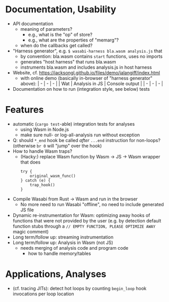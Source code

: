 # Documentation, Usability

- API documentation
    * meaning of parameters?
         - e.g., what is the "op" of store?
         - e.g., what are the properties of "memarg"?
    * when do the callbacks get called?
- "Harness generator", e.g. ```$ wasabi-harness bla.wasm analysis.js``` that
    * by convention: bla.wasm contains ```start``` functions, uses no imports
    * generates "host harness" that runs bla.wasm
    * instruments bla.wasm and includes analysis.js in host harness
- Website, cf. https://jacksongl.github.io/files/demo/jalangiff/index.html
    * with online demo (basically in-browser of "harness generator" above): 
        | - | - | - |
        | Wat | Analysis in JS | Console output |
        | - | - | - |
- Documentation on how to run (integration style, see below) tests

# Features

- automatic (```cargo test```-able) integration tests for analyses 
    * using Wasm in Node.js
    * make sure null- or log-all-analysis run without exception
- Q: should ```*_end``` hook be called *after* ```...end``` instruction for non-loops? (otherwise ```br 0``` will "jump" over the hook) 
- How to handle Wasm traps?
    * (Hacky:) replace Wasm function by Wasm -> JS -> Wasm wrapper that does 
        ```
        try { 
            original_wasm_func()
        } catch (e) {
            trap_hook()
        }
        ```
- Compile Wasabi from Rust -> Wasm and run in the browser
    * No more need to run Wasabi "offline", no need to include generated JS file
- Dynamic re-instrumentation for Wasm: optimizing away hooks of functions that were not provided by
the user (e.g. by detection default function stubs through a ```// EMPTY FUNCTION, PLEASE OPTIMIZE AWAY``` magic
comment)
- Long term/follow up: streaming instrumentation
- Long term/follow up: Analysis in Wasm (not JS)
    * needs merging of analysis code and program code
        - how to handle memory/tables

# Applications, Analyses

- (cf. tracing JITs): detect hot loops by counting ```begin_loop``` hook invocations per loop location